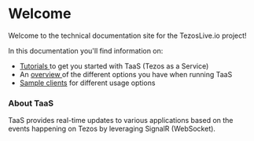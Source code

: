# Welcome

Welcome to the technical documentation site for the TezosLive.io project!

In this documentation you'll find information on:

* [Tutorials ](docs-getting-started/docs-using-tezoslive.io-endpoint.md)to get you started with TaaS \(Tezos as a Service\)
* An [overview ](./#how-to-use)of the different options you have when running TaaS
* [Sample clients](docs-sample-clients/agileventures.tezpusher.sampleclient.md) for different usage options

### About TaaS

TaaS provides real-time updates to various applications based on the events happening on Tezos by leveraging SignalR \(WebSocket\). 

